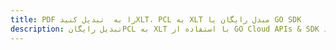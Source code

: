 ---title: PDF را به  تبدیل کنیدXLT، PCL به XLT مبدل رایگان یا GO SDKdescription: تبدیل رایگانPCL به XLT با استفاده از GO Cloud APIs & SDK همچنین اسناد PDF را در Cloud ایجاد، ویرایش و رندر کنید.---